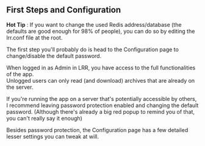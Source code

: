## First Steps and Configuration

**Hot Tip** : If you want to change the used Redis address/database (the defaults are good enough for 98% of people), you can do so by editing the lrr.conf file at the root.

The first step you'll probably do is head to the Configuration page to change/disable the default password.  

When logged in as Admin in LRR, you have access to the full functionalities of the app.  
Unlogged users can only read (and download) archives that are already on the server.  

If you're running the app on a server that's potentially accessible by others, I recommend leaving password protection enabled and changing the default password. (Although there's already a big red popup to remind you of that, you can't really say it enough)  

Besides password protection, the Configuration page has a few detailed lesser settings you can tweak at will.  